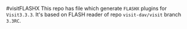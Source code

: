 #visitFLASHX
This repo has file which generate `FLASHX` plugins for `Visit3.3.3`. It's based on FLASH reader of repo `visit-dav/visit` branch `3.3RC`.

